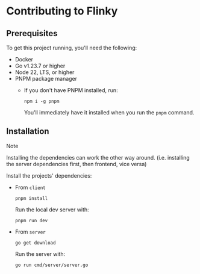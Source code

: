 # Contributing to Flinky

## Prerequisites

To get this project running, you'll need the following:

- Docker
- Go v1.23.7 or higher
- Node 22, LTS, or higher
- PNPM package manager
  - If you don't have PNPM installed, run:

    ```console
    npm i -g pnpm
    ```
    
    You'll immediately have it installed when you run the `pnpm` command.

## Installation

> [!NOTE]
> Installing the dependencies can work the other way around. (i.e. installing the server dependencies first, then frontend, vice versa)

Install the projects' dependencies:

- From `client`

  ```console
  pnpm install
  ```
  Run the local dev server with:
  ```console
  pnpm run dev
  ```

- From `server`

  ```console
  go get download
  ```
  Run the server with:
  ```console
  go run cmd/server/server.go
  ```
